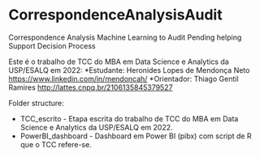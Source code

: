# CorrespondenceAnalysisAudit
Correspondence Analysis Machine Learning to Audit Pending helping Support Decision Process

Este é o trabalho de TCC do MBA em Data Science e Analytics da USP/ESALQ em 2022:
  *Estudante: Heronides Lopes de Mendonça Neto https://www.linkedin.com/in/mendoncah/
  *Orientador: Thiago Gentil Ramires http://lattes.cnpq.br/2106135845379527


Folder structure:

* TCC_escrito - Etapa escrita do trabalho de TCC do MBA em Data Science e Analytics da USP/ESALQ em 2022. 
* PowerBI_dashboard - Dashboard em Power BI (pibx) com script de R que o TCC refere-se.

